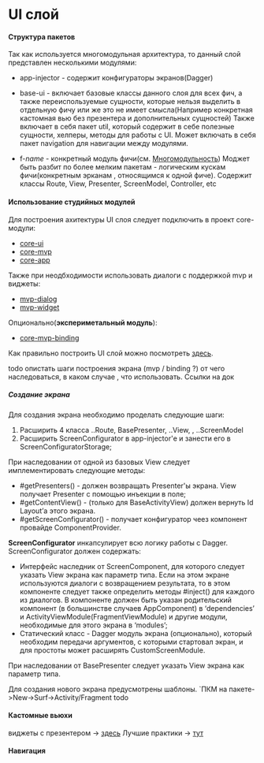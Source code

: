# UI слой
#### Структура пакетов

Так как используется многомодульная архитектура, то данный слой представлен несколькими модулями:
* app-injector - содержит конфигураторы экранов(Dagger)

* base-ui - включает базовые классы данного слоя для всех фич, а также переиспользуемые сущности,
которые нельзя выделить в отдельную фичу или же это не имеет смысла(Например конкретная кастомная вью без презентера и дополнительных сущностей)
Также включает в себя пакет util, который содержит в себе полезные сущности, хелперы, методы для работы с UI.
Может включать в себя пакет navigation для навигации между модулями.

* f-*name* - конкретный модуль фичи(см. [Многомодульность](arch.md))
Моджет быть разбит по более мелким пакетам - логическим кускам фичи(конкретным эрканам , относящимся к одной фиче).
Содержит классы Route, View, Presenter, ScreenModel, Controller, etc


#### Иcпользование студийных модулей
Для построения ахитектуры UI слоя следует подключить в проект core-модули:
- [core-ui](../core-ui/README.md)
- [core-mvp](../core-mvp/README.md)
- [core-app](../core-app/README.md)

Также при неодбходимости использовать диалоги с поддержкой mvp и виджеты:
- [mvp-dialog](../mvp-dialog/README.md)
- [mvp-widget](../mvp-widget/README.md)

Опционально(**экспериметальный модуль**):
- [core-mvp-binding](../core-mvp-binding/README.md)

Как правильно построить UI слой можно посмотреть [здесь](../core-mvp/docs/usage.md).

todo опистать шаги построения экрана (mvp / binding ?)
от чего наследоваться, в каком случае ,
что использовать. Ссылки на док

##### Создание экрана
Для создания экрана необходимо проделать следующие шаги:
1. Расширить 4 класса ..Route, BasePresenter, ..View, , ..ScreenModel
1. Расширить ScreenConfigurator в app-injector'е и занести его в ScreenConfiguratorStorage;

При наследовании от одной из базовых View следует имплементировать следующие методы:
* #getPresenters() - должен возвращать Presenter'ы экрана. View получает Presenter с помощью инъекции в поле;
* #getContentView() - (только для BaseActivityView) должен вернуть Id Layout’а этого экрана.
* #getScreenConfigurator() - получает конфигуратор чеез компонент провайде ComponentProvider.

**ScreenConfigurator** инкапсулирует всю логику работы с Dagger.
ScreenConfigurator должен содержать:
* Интерфейс наследник от ScreenComponent,
для которого следует указать View экрана как параметр типа.
Если на этом экране используются диалоги с возвращением результата,
то в этом компоненте следует также определить методы #inject() для каждого из диалогов.
В компоненте должен быть указан родительский компонент
(в большинстве случаев AppComponent) в ‘dependencies’ и
ActivityViewModule(FragmentViewModule) и другие модули,
необходимые для этого экрана в ‘modules’;
* Статический класс - Dagger модуль экрана (опционально),
который необходим передачи аргументов, с которыми стартовал экран,
и для простоты может расширять CustomScreenModule.

При наследовании от BasePresenter следует указать View экрана как параметр типа.

Для создания нового экрана предусмотрены шаблоны.
`ПКМ на пакете->New->Surf->Activity/Fragment todo

#### Кастомные вьюхи

виджеты с презентером -> [здесь]()
Лучшие практики -> [тут]()

#### Навигация


